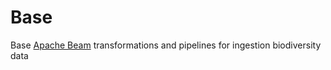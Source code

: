 # Base

Base [Apache Beam](https://beam.apache.org/get-started/beam-overview/) transformations and pipelines for ingestion biodiversity data